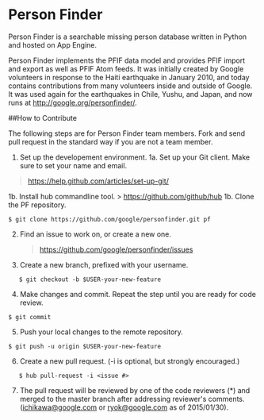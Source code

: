 Person Finder
===================================

Person Finder is a searchable missing person database written in Python and hosted on App Engine.

Person Finder implements the PFIF data model and provides PFIF import and export as well as PFIF Atom feeds. It was initially created by Google volunteers in response to the Haiti earthquake in January 2010, and today contains contributions from many volunteers inside and outside of Google. It was used again for the earthquakes in Chile, Yushu, and Japan, and now runs at http://google.org/personfinder/.

##How to Contribute

The following steps are for Person Finder team members. Fork and send pull request in the standard way if you are not a team member.

1. Set up the developement environment.
  1a. Set up your Git client. Make sure to set your name and email.
  > https://help.github.com/articles/set-up-git/

  1b. Install hub commandline tool.
      > https://github.com/github/hub
  1b. Clone the PF repository.
```
$ git clone https://github.com/google/personfinder.git pf
```

2. Find an issue to work on, or create a new one.
   > https://github.com/google/personfinder/issues
3. Create a new branch, prefixed with your username.
```
   $ git checkout -b $USER-your-new-feature
```
4. Make changes and commit. Repeat the step until you are ready for code review.
```
$ git commit
```
5. Push your local changes to the remote repository.
```
$ git push -u origin $USER-your-new-feature
```
6. Create a new pull request. (-i is optional, but strongly encouraged.)
```
   $ hub pull-request -i <issue #>
```
7. The pull request will be reviewed by one of the code reviewers (*) and merged to the master branch after addressing reviewer's comments. (ichikawa@google.com or ryok@google.com as of 2015/01/30).
